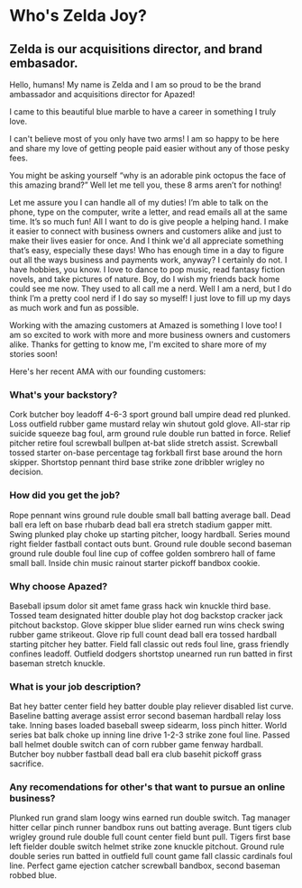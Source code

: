 # Who's Zelda Joy?
## Zelda is our acquisitions director, and brand embasador.

Hello, humans! My name is Zelda and I am so proud to be the brand ambassador and acquisitions director for Apazed!

I came to this beautiful blue marble to have a career in something I truly love.

I can't believe most of you only have two arms! I am so happy to be here and share my love of getting people paid easier without any of those pesky fees.

You might be asking yourself “why is an adorable pink octopus the face of this amazing brand?” Well let me tell you, these 8 arms aren’t for nothing!

Let me assure you I can handle all of my duties! I’m able to talk on the phone, type on the computer, write a letter, and read emails all at the same time. It’s so much fun! All I want to do is give people a helping hand. I make it easier to connect with business owners and customers alike and just to make their lives easier for once. And I think we'd all appreciate something that’s easy, especially these days! Who has enough time in a day to figure out all the ways business and payments work, anyway? I certainly do not. I have hobbies, you know. I love to dance to pop music, read fantasy fiction novels, and take pictures of nature. Boy, do I wish my friends back home could see me now. They used to all call me a nerd. Well I am a nerd, but I do think I’m a pretty cool nerd if I do say so myself! I just love to fill up my days as much work and fun as possible.

Working with the amazing customers at Amazed is something I love too! I am so excited to work with more and more business owners and customers alike. Thanks for getting to know me, I'm excited to share more of my stories soon!

Here's her recent AMA with our founding customers:

### What's your backstory?

Cork butcher boy leadoff 4-6-3 sport ground ball umpire dead red plunked. Loss outfield rubber game mustard relay win shutout gold glove. All-star rip suicide squeeze bag foul, arm ground rule double run batted in force. Relief pitcher retire foul screwball bullpen at-bat slide stretch assist. Screwball tossed starter on-base percentage tag forkball first base around the horn skipper. Shortstop pennant third base strike zone dribbler wrigley no decision.

### How did you get the job?

Rope pennant wins ground rule double small ball batting average ball. Dead ball era left on base rhubarb dead ball era stretch stadium gapper mitt. Swing plunked play choke up starting pitcher, loogy hardball. Series mound right fielder fastball contact outs bunt. Ground rule double second baseman ground rule double foul line cup of coffee golden sombrero hall of fame small ball. Inside chin music rainout starter pickoff bandbox cookie.

### Why choose Apazed?

Baseball ipsum dolor sit amet fame grass hack win knuckle third base. Tossed team designated hitter double play hot dog backstop cracker jack pitchout backstop. Glove skipper blue slider earned run wins check swing rubber game strikeout. Glove rip full count dead ball era tossed hardball starting pitcher hey batter. Field fall classic out reds foul line, grass friendly confines leadoff. Outfield dodgers shortstop unearned run run batted in first baseman stretch knuckle.

### What is your job description?

Bat hey batter center field hey batter double play reliever disabled list curve. Baseline batting average assist error second baseman hardball relay loss take. Inning bases loaded baseball sweep sidearm, loss pinch hitter. World series bat balk choke up inning line drive 1-2-3 strike zone foul line. Passed ball helmet double switch can of corn rubber game fenway hardball. Butcher boy nubber fastball dead ball era club basehit pickoff grass sacrifice.

### Any recomendations for other's that want to pursue an online business?

Plunked run grand slam loogy wins earned run double switch. Tag manager hitter cellar pinch runner bandbox runs out batting average. Bunt tigers club wrigley ground rule double full count center field bunt pull. Tigers first base left fielder double switch helmet strike zone knuckle pitchout. Ground rule double series run batted in outfield full count game fall classic cardinals foul line. Perfect game ejection catcher screwball bandbox, second baseman robbed blue.
